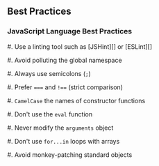 ## Best Practices

### JavaScript Language Best Practices

  #. Use a linting tool such as [JSHint][] or [ESLint][]

  #. Avoid polluting the global namespace

  #. Always use semicolons (`;`)

  #. Prefer `===` and `!==` (strict comparison)

  #. `CamelCase` the names of constructor functions

  #. Don't use the `eval` function

  #. Never modify the `arguments` object

  #. Don't use `for...in` loops with arrays

  #. Avoid monkey-patching standard objects
